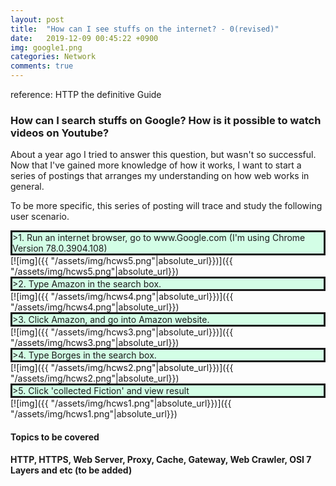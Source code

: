 ```yaml
---
layout: post
title:  "How can I see stuffs on the internet? - 0(revised)"
date:   2019-12-09 00:45:22 +0900
img: google1.png
categories: Network
comments: true
---
```

reference: HTTP the definitive Guide

### How can I search stuffs on Google? How is it possible to watch videos on Youtube?
About a year ago I tried to answer this question, but wasn't so successful. Now that I've gained more knowledge of how it works, I want to start a series of postings that arranges my understanding on how web works in general. 

To be more specific, this series of posting will trace and study the following user scenario.

<div style="background-color:#00ff722b; border:solid">
>1. Run an internet browser, go to www.Google.com (I'm using Chrome Version 78.0.3904.108)

</div>
[![img]({{ "/assets/img/hcws5.png"|absolute_url}})]({{ "/assets/img/hcws5.png"|absolute_url}})
<br/>

<div style="background-color:#00ff722b; border:solid">
>2. Type Amazon in the search box.

</div>
[![img]({{ "/assets/img/hcws4.png"|absolute_url}})]({{ "/assets/img/hcws4.png"|absolute_url}})
<br/>

<div style="background-color:#00ff722b; border:solid">
>3. Click Amazon, and go into Amazon website.

</div>
[![img]({{ "/assets/img/hcws3.png"|absolute_url}})]({{ "/assets/img/hcws3.png"|absolute_url}})
<br/>

<div style="background-color:#00ff722b; border:solid">
>4. Type Borges in the search box.

</div>
[![img]({{ "/assets/img/hcws2.png"|absolute_url}})]({{ "/assets/img/hcws2.png"|absolute_url}})
<br/>

<div style="background-color:#00ff722b; border:solid">
>5. Click 'collected Fiction' and view result

</div>
[![img]({{ "/assets/img/hcws1.png"|absolute_url}})]({{ "/assets/img/hcws1.png"|absolute_url}})
<br/>

#### Topics to be covered
#### HTTP, HTTPS, Web Server, Proxy, Cache, Gateway, Web Crawler, OSI 7 Layers and etc (to be added)
